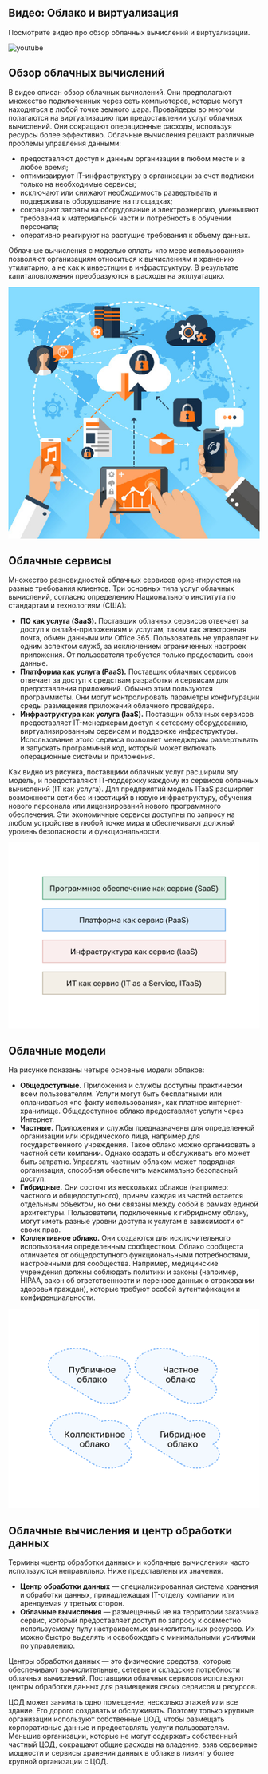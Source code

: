 <!-- 13.1.1 -->
## Видео: Облако и виртуализация

Посмотрите видео про обзор облачных вычислений и виртуализации.

![youtube](https://www.youtube.com/watch?v=zly4n5wU-bU)

<!-- 13.1.2 -->
## Обзор облачных вычислений

В видео описан обзор облачных вычислений. Они предполагают множество подключенных через сеть компьютеров, которые могут находиться в любой точке земного шара. Провайдеры во многом полагаются на виртуализацию при предоставлении услуг облачных вычислений. Они сокращают операционные расходы, используя ресурсы более эффективно. Облачные вычисления решают различные проблемы управления данными:

* предоставляют доступ к данным организации в любом месте и в любое время;
* оптимизаируют IT-инфраструктуру в организации за счет подписки только на необходимые сервисы;
* исключают или снижают необходимость развертывать и поддерживать оборудование на площадках;
* сокращают затраты на оборудование и электроэнергию, уменьшают требования к материальной части и потребность в обучении персонала;
* оперативно реагируют на растущие требования к объему данных.

Облачные вычисления с моделью оплаты «по мере использования» позволяют организациям относиться к вычислениям и хранению утилитарно, а не как к инвестиции в инфраструктуру. В результате капиталовложения преобразуются в расходы на экплуатацию.

![](./assets/13.1.2.jpg)

<!-- 13.1.3 -->
## Облачные сервисы

Множество разновидностей облачных сервисов ориентируются на разные требования клиентов. Три основных типа услуг облачных вычислений, согласно определению Национального института по стандартам и технологиям (США):

* **ПО как услуга (SaaS).**  Поставщик облачных сервисов отвечает за доступ к онлайн-приложениям и услугам, таким как электронная почта, обмен данными или Office 365. Пользователь не управляет ни одним аспектом служб, за исключением ограниченных настроек приложения. От пользователя требуется только предоставить свои данные.
* **Платформа как услуга (PaaS).**  Поставщик облачных сервисов отвечает за доступ к средствам разработки и сервисам для предоставления приложений. Обычно этим пользуются программисты. Они могут контролировать параметры конфигурации среды размещения приложений облачного провайдера.
* **Инфраструктура как услуга (IaaS).**  Поставщик облачных сервисов предоставляет IT-менеджерам доступ к сетевому оборудованию, виртуализированным сервисам и поддержке инфраструктуры. Использование этого сервиса позволяет менеджерам развертывать и запускать программный код, который может включать операционные системы и приложения.

Как видно из рисунка, поставщики облачных услуг расширили эту модель, и предоставляют IT-поддержку каждому из сервисов облачных вычислений (IT как услуга). Для предприятий модель ITaaS расширяет возможности сети без инвестиций в новую инфраструктуру, обучения нового персонала или лицензирований нового программного обеспечения. Эти экономичные сервисы доступны по запросу на любом устройстве в любой точке мира и обеспечивают должный уровень безопасности и функциональности.

![](./assets/13.1.3.svg)
<!-- /courses/ensa-dl/ae8eb398-34fd-11eb-ba19-f1886492e0e4/aeb65fd8-34fd-11eb-ba19-f1886492e0e4/assets/c70b5ac3-1c46-11ea-af56-e368b99e9723.svg -->

<!-- 13.1.4 -->
## Облачные модели

На рисунке показаны четыре основные модели облаков:

* **Общедоступные.**  Приложения и службы доступны практически всем пользователям. Услуги могут быть бесплатными или оплачиваться «по факту использования», как платное интернет-хранилище. Общедоступное облако предоставляет услуги через Интернет.
* **Частные.**  Приложения и службы предназначены для определенной организации или юридического лица, например для государственного учреждения. Такое облако можно организовать а частной сети компании. Однако создать и обслуживать его может быть затратно. Управлять частным облаком может подрядная организация, способная обеспечить максимально безопасный доступ.
* **Гибридные.**  Они состоят из нескольких облаков (например: частного и общедоступного), причем каждая из частей остается отдельным объектом, но они связаны между собой в рамках единой архитектуры. Пользователи, подключенные к гибридному облаку, могут иметь разные уровни доступа к услугам в зависимости от своих прав.
* **Коллективное облако.**  Они создаются для исключительного использования определенным сообществом. Облако сообщеста отличается от общедоступного функциональными потребностями, настроенными для сообщества. Например, медицинские учреждения должны соблюдать политики и законы (например, HIPAA, закон об ответственности и переносе данных о страховании здоровья граждан), которые требуют особой аутентификации и конфиденциальности.

![](./assets/13.1.4.svg)
<!-- /courses/ensa-dl/ae8eb398-34fd-11eb-ba19-f1886492e0e4/aeb65fd8-34fd-11eb-ba19-f1886492e0e4/assets/c70ba8e3-1c46-11ea-af56-e368b99e9723.svg -->

<!-- 13.1.5 -->
## Облачные вычисления и центр обработки данных

Термины «центр обработки данных» и «облачные вычисления» часто используются неправильно. Ниже представлены их значения.

* **Центр обработки данных** — специализированная система хранения и обработки данных, принадлежащая IT-отделу компании или арендуемая у третьих сторон.
* **Облачные вычисления** — размещенный не на территории заказчика сервис, который предоставляет доступ по запросу к совместно используемому пулу настраиваемых вычислительных ресурсов. Их можно быстро выделять и освобождать с минимальными усилиями по управлению.

Центры обработки данных — это физические средства, которые обеспечивают вычислительные, сетевые и складские потребности облачных вычислений. Поставщики облачных сервисов используют центры обработки данных для размещения своих сервисов и ресурсов.

ЦОД может занимать одно помещение, несколько этажей или все здание. Его дорого создавать и обслуживать. Поэтому только крупные организации используют собственные ЦОД, чтобы размещать корпоративные данные и предоставлять услуги пользователям. Меньшие организации, которые не могут содержать собственный частный ЦОД, сокращают общие расходы на владение, взяв серверные мощности и сервисы хранения данных в облаке в лизинг у более крупной организации с ЦОД.

<!-- 13.1.6 -->
<!-- quiz -->

